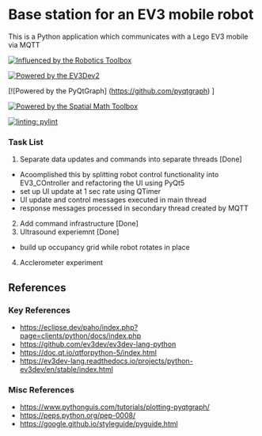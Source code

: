 # Base station for an EV3 mobile robot

This is a Python application which communicates with a Lego EV3 mobile via MQTT


[![Influenced by the Robotics Toolbox](https://raw.githubusercontent.com/petercorke/robotics-toolbox-python/master/.github/svg/rtb_powered.min.svg)](https://github.com/petercorke/robotics-toolbox-python)

[![Powered by the EV3Dev2](https://github.com/petercorke/spatialmath-python/raw/master/.github/svg/sm_powered.min.svg)](https://github.com/petercorke/spatialmath-python)

[![Powered by the PyQtGraph] (https://github.com/pyqtgraph) ] 

[![Powered by the Spatial Math Toolbox](https://github.com/petercorke/spatialmath-python/raw/master/.github/svg/sm_powered.min.svg)](https://github.com/petercorke/spatialmath-python)

[![linting: pylint](https://img.shields.io/badge/linting-pylint-yellowgreen)](https://github.com/pylint-dev/pylint)


### Task List
1. Separate data updates and commands into separate threads [Done] 
- Acoomplished this by splitting robot control functionality into EV3_COntroller and refactoring the UI using PyQt5
- set up UI update at 1 sec rate using QTimer 
- UI update and control messages executed in main thread
- response messages processed in secondary thread created by MQTT
2. Add command infrastructure [Done]
3. Ultrasound experiemnt [Done]
- build up occupancy grid while robot rotates in place
4. Acclerometer experiment 

## References
### Key References
- https://eclipse.dev/paho/index.php?page=clients/python/docs/index.php
- https://github.com/ev3dev/ev3dev-lang-python
- https://doc.qt.io/qtforpython-5/index.html
- https://ev3dev-lang.readthedocs.io/projects/python-ev3dev/en/stable/index.html

### Misc References
- https://www.pythonguis.com/tutorials/plotting-pyqtgraph/
- https://peps.python.org/pep-0008/
- https://google.github.io/styleguide/pyguide.html
